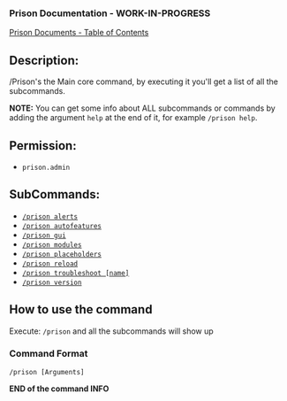 ### Prison Documentation - **WORK-IN-PROGRESS**
[Prison Documents - Table of Contents](../prison_docs_000_toc.md)

## Description:

/Prison's the Main core command, by executing it you'll get a list of all the subcommands.

**NOTE:** You can get some info about ALL subcommands or commands by adding the argument `help` at the end of it, for example `/prison help`.

## Permission:

- `prison.admin`

## SubCommands:

- [`/prison alerts`](prison_docs_command_2_prison_alerts.md)
- [`/prison autofeatures`](prison_docs_command_3_prison_autofeatures.md)
- [`/prison gui`](prison_docs_command_4_prison_gui.md)
- [`/prison modules`](prison_docs_command_5_prison_modules.md)
- [`/prison placeholders`](prison_docs_command_6_prison_placeholders.md)
- [`/prison reload`](prison_docs_command_7_prison_reload.md)
- [`/prison troubleshoot [name]`](prison_docs_command_8_troubleshoot.md)
- [`/prison version`](prison_docs_command_9_prison_version.md)

## How to use the command

Execute:
`/prison`
and all the subcommands will show up

### Command Format

`/prison [Arguments]`

**END of the command INFO**

